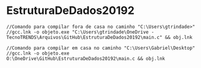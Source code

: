 # EstruturaDeDados20192

	//Comando para compilar fora de casa no caminho "C:\Users\gtrindade>"
	//gcc.lnk -o objeto.exe "C:\Users\gtrindade\OneDrive - TecnoTRENDS\Arquivos\GitHub\EstruturaDeDados20192\main.c" && obj.lnk
	
	//Comando para compilar em casa no caminho "C:\Users\Gabriel\Desktop"
	//gcc.lnk -o objeto.exe O:\OneDrive\GitHub\EstruturaDeDados20192\main.c && obj.lnk	